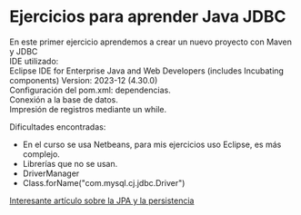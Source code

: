# Ejercicios para aprender Java JDBC
En este primer ejercicio aprendemos a crear un nuevo proyecto con Maven y JDBC  
IDE utilizado:  
Eclipse IDE for Enterprise Java and Web Developers (includes Incubating components)
Version: 2023-12 (4.30.0)  
Configuración del pom.xml: dependencias.  
Conexión a la base de datos.  
Impresión de registros mediante un while.  

Dificultades encontradas:
* En el curso se usa Netbeans, para mis ejercicios uso Eclipse, es más complejo.
* Librerías que no se usan.
* DriverManager
* Class.forName("com.mysql.cj.jdbc.Driver") 

[Interesante artículo sobre la JPA y la persistencia](https://www.campusmvp.es/recursos/post/la-api-de-persistencia-de-java-que-es-jpa-jpa-vs-hibernate-vs-eclipselink-vs-spring-jpa.aspx)
